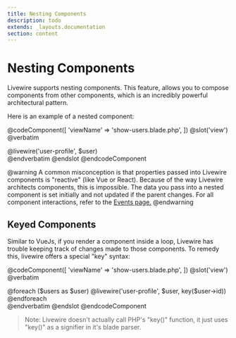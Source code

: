 ```yaml
---
title: Nesting Components
description: todo
extends: _layouts.documentation
section: content
---
```


# Nesting Components

Livewire supports nesting components. This feature, allows you to compose components from other components, which is an incredibly powerful architectural pattern.

Here is an example of a nested component:

@codeComponent([
    'viewName' => 'show-users.blade.php',
])
@slot('view')
@verbatim
<div>
    @livewire('user-profile', $user)
</div>
@endverbatim
@endslot
@endcodeComponent

@warning
A common misconception is that properties passed into Livewire components is "reactive" (like Vue or React). Because of the way Livewire architects components, this is impossible. The data you pass into a nested component is set initially and not updated if the parent changes. For all component interactions, refer to the <a href="/docs/events">Events page.</a>
@endwarning

## Keyed Components

Similar to VueJs, if you render a component inside a loop, Livewire has trouble keeping track of changes made to those components. To remedy this, livewire offers a special "key" syntax:

@codeComponent([
    'viewName' => 'show-users.blade.php',
])
@slot('view')
@verbatim
<div>
    @foreach ($users as $user)
        @livewire('user-profile', $user, key($user->id))
    @endforeach
</div>
@endverbatim
@endslot
@endcodeComponent

> Note: Livewire doesn't actually call PHP's "key()" function, it just uses "key()" as a signifier in it's blade parser.
